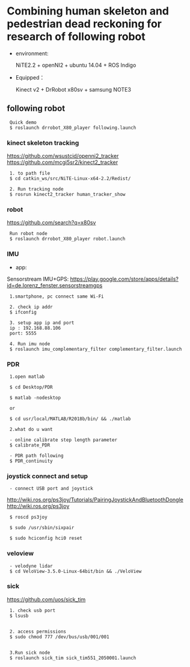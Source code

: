 # Combining human skeleton and pedestrian dead reckoning for research of following robot

- environment:

     NiTE2.2 + openNI2 + ubuntu 14.04 + ROS Indigo


- Equipped：

     Kinect v2 + DrRobot x80sv + samsung NOTE3


## following robot

     Quick demo
     $ roslaunch drrobot_X80_player following.launch

### kinect skeleton tracking
https://github.com/wsustcid/openni2_tracker
https://github.com/mcgi5sr2/kinect2_tracker

     1. to path file
     $ cd catkin_ws/src/NiTE-Linux-x64-2.2/Redist/
     
     2. Run tracking node
     $ rosrun kinect2_tracker human_tracker_show 


### robot
https://github.com/search?q=x80sv

     Run robot node
     $ roslaunch drrobot_X80_player robot.launch
     
### IMU
- app:

Sensorstream IMU+GPS: https://play.google.com/store/apps/details?id=de.lorenz_fenster.sensorstreamgps

     1.smartphone, pc connect same Wi-Fi
     
     2. check ip addr
     $ ifconfig
     
     3. setup app ip and port
     ip : 192.168.88.106
     port: 5555
     
     4. Run imu node
     $ roslaunch imu_complementary_filter complementary_filter.launch  

### PDR

     1.open matlab

     $ cd Desktop/PDR

     $ matlab -nodesktop
     
     or

     $ cd usr/local/MATLAB/R2018b/bin/ && ./matlab

     2.what do u want
     
     - online calibrate step length parameter
     $ calibrate_PDR
     
     - PDR path following
     $ PDR_continuity

### joystick connect and setup
     - connect USB port and joystick
     
http://wiki.ros.org/ps3joy/Tutorials/PairingJoystickAndBluetoothDongle
http://wiki.ros.org/ps3joy

     $ roscd ps3joy

     $ sudo /usr/sbin/sixpair

     $ sudo hciconfig hci0 reset



### veloview

     - velodyne lidar
     $ cd VeloView-3.5.0-Linux-64bit/bin && ./VeloView





### sick
https://github.com/uos/sick_tim

     1. check usb port
     $ lsusb
     

     2. access permissions
     $ sudo chmod 777 /dev/bus/usb/001/001
     
     
     3.Run sick node
     $ roslaunch sick_tim sick_tim551_2050001.launch
